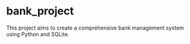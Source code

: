 # bank_project
This project aims to create a comprehensive bank management system using Python and SQLite.
